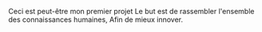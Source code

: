 <p background-color:blue>
Ceci est peut-être mon premier projet
Le but est de rassembler l'ensemble des connaissances humaines,
Afin de mieux innover.</p>
